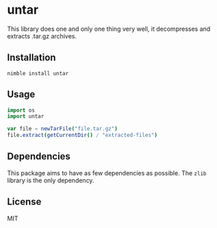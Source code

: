 # untar

This library does one and only one thing very well, it decompresses and
extracts .tar.gz archives.

## Installation

```
nimble install untar
```

## Usage

```nim
import os
import untar

var file = newTarFile("file.tar.gz")
file.extract(getCurrentDir() / "extracted-files")
```

## Dependencies

This package aims to have as few dependencies as possible. The ``zlib`` library
is the only dependency.

## License

MIT